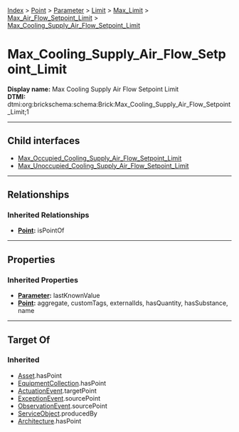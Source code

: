 [Index](../../../../../../index.md) > [Point](../../../../../Point.md) > [Parameter](../../../../Parameter.md) > [Limit](../../../Limit.md) > [Max_Limit](../../Max_Limit.md) > [Max_Air_Flow_Setpoint_Limit](../Max_Air_Flow_Setpoint_Limit.md) > [Max_Cooling_Supply_Air_Flow_Setpoint_Limit](#)
# Max_Cooling_Supply_Air_Flow_Setpoint_Limit

**Display name:** Max Cooling Supply Air Flow Setpoint Limit<br />
**DTMI:** dtmi:org:brickschema:schema:Brick:Max_Cooling_Supply_Air_Flow_Setpoint_Limit;1

---

## Child interfaces
* [Max_Occupied_Cooling_Supply_Air_Flow_Setpoint_Limit](Max_Occupied_Cooling_Supply_Air_Flow_Setpoint_Limit.md)
* [Max_Unoccupied_Cooling_Supply_Air_Flow_Setpoint_Limit](Max_Unoccupied_Cooling_Supply_Air_Flow_Setpoint_Limit.md)

---

## Relationships

### Inherited Relationships
* **[Point](../../../../../Point.md):** isPointOf

---

## Properties

### Inherited Properties
* **[Parameter](../../../../Parameter.md):** lastKnownValue
* **[Point](../../../../../Point.md):** aggregate, customTags, externalIds, hasQuantity, hasSubstance, name

---

## Target Of
### Inherited
* [Asset](../../../../../../Asset/Asset.md).hasPoint
* [EquipmentCollection](../../../../../../Collection/EquipmentCollection.md).hasPoint
* [ActuationEvent](../../../../../../Event/PointEvent/ActuationEvent.md).targetPoint
* [ExceptionEvent](../../../../../../Event/PointEvent/ExceptionEvent.md).sourcePoint
* [ObservationEvent](../../../../../../Event/PointEvent/ObservationEvent.md).sourcePoint
* [ServiceObject](../../../../../../Information/ServiceObject/ServiceObject.md).producedBy
* [Architecture](../../../../../../Space/Architecture/Architecture.md).hasPoint
